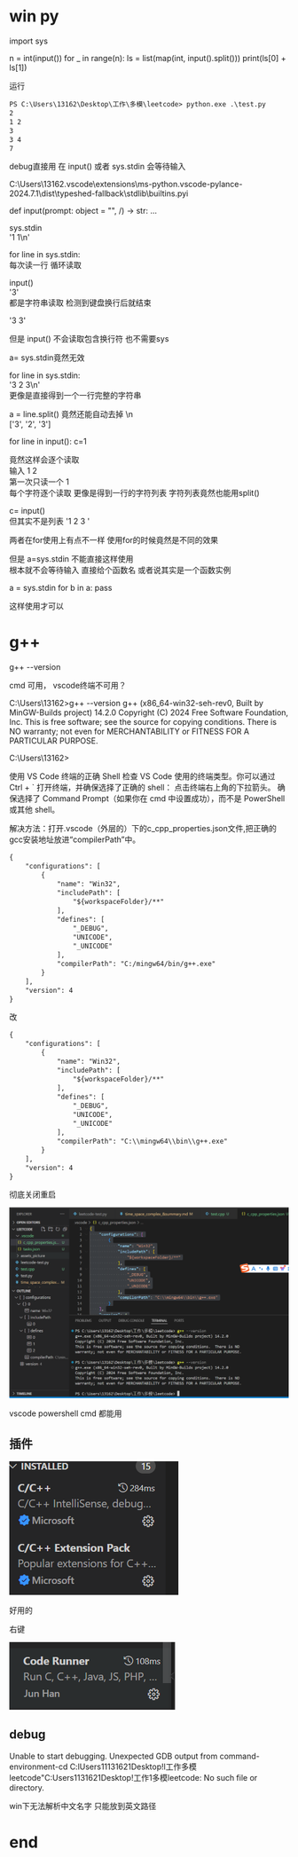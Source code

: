 # win py
import sys

n = int(input())
for _ in range(n):
    ls = list(map(int, input().split()))
    print(ls[0] + ls[1])



运行

    PS C:\Users\13162\Desktop\工作\多模\leetcode> python.exe .\test.py
    2
    1 2
    3
    3 4
    7


debug直接用 在 input() 或者 sys.stdin 会等待输入

C:\Users\13162\.vscode\extensions\ms-python.vscode-pylance-2024.7.1\dist\typeshed-fallback\stdlib\builtins.pyi     

def input(prompt: object = "", /) -> str: ...


sys.stdin     
'1 1\n'

for line in sys.stdin:       
每次读一行 循环读取         



 input()    
'3'   
都是字符串读取 检测到键盘换行后就结束

'3 3'

但是  input()  不会读取包含换行符 也不需要sys



a= sys.stdin竟然无效

for line in sys.stdin:        
'3 2 3\n'       
更像是直接得到一个一行完整的字符串


a = line.split() 竟然还能自动去掉 \n        
['3', '2', '3']



for line in input():
    c=1

竟然这样会逐个读取       
输入 1 2          
第一次只读一个 1        
每个字符逐个读取 更像是得到一行的字符列表 字符列表竟然也能用split()        



c= input()       
但其实不是列表 '1 2 3 '      

两者在for使用上有点不一样 使用for的时候竟然是不同的效果

但是 a=sys.stdin 不能直接这样使用   
根本就不会等待输入 直接给个函数名 或者说其实是一个函数实例

a = sys.stdin
for b in a:
    pass

这样使用才可以


# g++
g++ --version

cmd 可用， vscode终端不可用？

C:\Users\13162>g++ --version
g++ (x86_64-win32-seh-rev0, Built by MinGW-Builds project) 14.2.0
Copyright (C) 2024 Free Software Foundation, Inc.
This is free software; see the source for copying conditions.  There is NO
warranty; not even for MERCHANTABILITY or FITNESS FOR A PARTICULAR PURPOSE.


C:\Users\13162>


使用 VS Code 终端的正确 Shell
检查 VS Code 使用的终端类型。你可以通过 Ctrl + ` 打开终端，并确保选择了正确的 shell：
点击终端右上角的下拉箭头。
确保选择了 Command Prompt（如果你在 cmd 中设置成功），而不是 PowerShell 或其他 shell。


解决方法：打开.vscode（外层的）下的c_cpp_properties.json文件,把正确的gcc安装地址放进“compilerPath”中。


    {
        "configurations": [
            {
                "name": "Win32",
                "includePath": [
                    "${workspaceFolder}/**"
                ],
                "defines": [
                    "_DEBUG",
                    "UNICODE",
                    "_UNICODE"
                ],
                "compilerPath": "C:/mingw64/bin/g++.exe"
            }
        ],
        "version": 4
    }

改

    {
        "configurations": [
            {
                "name": "Win32",
                "includePath": [
                    "${workspaceFolder}/**"
                ],
                "defines": [
                    "_DEBUG",
                    "UNICODE",
                    "_UNICODE"
                ],
                "compilerPath": "C:\\mingw64\\bin\\g++.exe"
            }
        ],
        "version": 4
    }

彻底关闭重启


![alt text](assets_picture/win本地运行/image.png)


vscode powershell cmd 都能用

## 插件


![alt text](assets_picture/win本地运行/image-1.png)

好用的

右键

![alt text](assets_picture/win本地运行/image-2.png)

## debug

Unable to start debugging. Unexpected GDB output from command-environment-cd C:lUsers11131621Desktop!l工作多模 leetcode"C:Users1131621Desktop!工作1多模leetcode: No such file or directory.

win下无法解析中文名字 只能放到英文路径











# end